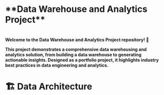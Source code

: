 <h1>**Data Warehouse and Analytics Project**<h1> 
<h4>Welcome to the Data Warehouse and Analytics Project repository! 🚀  
  
This project demonstrates a comprehensive data warehousing and analytics solution, from building a data warehouse to generating actionable insights. Designed as a portfolio project, it highlights industry best practices in data engineering and analytics.<h4>


<h1>🏗️ Data Architecture<h1>

